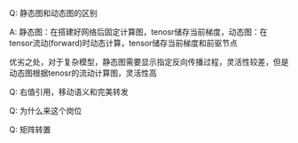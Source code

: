 Q: 静态图和动态图的区别

A: 静态图：在搭建好网络后固定计算图，tenosr储存当前梯度，动态图：在tensor流动(forward)时动态计算，tensor储存当前梯度和前驱节点

优劣之处，对于复杂模型，静态图需要显示指定反向传播过程，灵活性较差，但是动态图根据tenosr的流动计算图，灵活性高

Q: 右值引用，移动语义和完美转发

Q: 为什么来这个岗位

Q: 矩阵转置